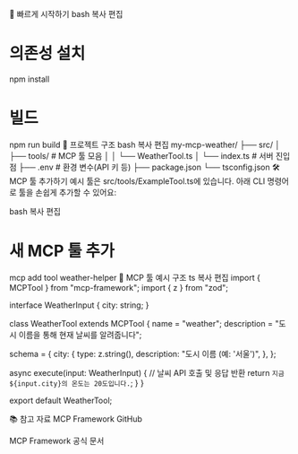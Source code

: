 🚀 빠르게 시작하기
bash
복사
편집
# 의존성 설치
npm install

# 빌드
npm run build
📁 프로젝트 구조
bash
복사
편집
my-mcp-weather/
├── src/
│   ├── tools/           # MCP 툴 모음
│   │   └── WeatherTool.ts
│   └── index.ts         # 서버 진입점
├── .env                 # 환경 변수(API 키 등)
├── package.json
└── tsconfig.json
🛠 MCP 툴 추가하기
예시 툴은 src/tools/ExampleTool.ts에 있습니다. 아래 CLI 명령어로 툴을 손쉽게 추가할 수 있어요:

bash
복사
편집
# 새 MCP 툴 추가
mcp add tool weather-helper
🧩 MCP 툴 예시 구조
ts
복사
편집
import { MCPTool } from "mcp-framework";
import { z } from "zod";

interface WeatherInput {
  city: string;
}

class WeatherTool extends MCPTool<WeatherInput> {
  name = "weather";
  description = "도시 이름을 통해 현재 날씨를 알려줍니다";

  schema = {
    city: {
      type: z.string(),
      description: "도시 이름 (예: '서울')",
    },
  };

  async execute(input: WeatherInput) {
    // 날씨 API 호출 및 응답 반환
    return `지금 ${input.city}의 온도는 20도입니다.`;
  }
}

export default WeatherTool;

📚 참고 자료
MCP Framework GitHub

MCP Framework 공식 문서
